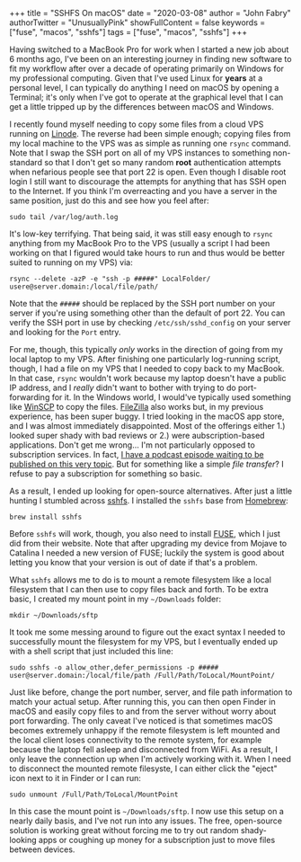 +++
title = "SSHFS On macOS"
date = "2020-03-08"
author = "John Fabry"
authorTwitter = "UnusuallyPink"
showFullContent = false
keywords = ["fuse", "macos", "sshfs"]
tags = ["fuse", "macos", "sshfs"]
+++

Having switched to a MacBook Pro for work when I started a new job about 6 months ago, I've been on an interesting journey in finding new software to fit my workflow after over a decade of operating primarily on Windows for my professional computing. Given that I've used Linux for **years** at a personal level, I can typically do anything I need on macOS by opening a Terminal; it's only when I've got to operate at the graphical level that I can get a little tripped up by the differences between macOS and Windows.

I recently found myself needing to copy some files from a cloud VPS running on [Linode](https://www.linode.com/). The reverse had been simple enough; copying files from my local machine to the VPS was as simple as running one `rsync` command. Note that I swap the SSH port on all of my VPS instances to something non-standard so that I don't get so many random **root** authentication attempts when nefarious people see that port 22 is open. Even though I disable root login I still want to discourage the attempts for anything that has SSH open to the Internet. If you think I'm overreacting and you have a server in the same position, just do this and see how you feel after:

```
sudo tail /var/log/auth.log
```

It's low-key terrifying. That being said, it was still easy enough to `rsync` anything from my MacBook Pro to the VPS (usually a script I had been working on that I figured would take hours to run and thus would be better suited to running on my VPS) via:

```
rsync --delete -azP -e "ssh -p #####" LocalFolder/ usere@server.domain:/local/file/path/
```

Note that the `#####` should be replaced by the SSH port number on your server if you're using something other than the default of port 22. You can verify the SSH port in use by checking `/etc/ssh/sshd_config` on your server and looking for the `Port` entry.

For me, though, this typically _only_ works in the direction of going from my local laptop to my VPS. After finishing one particularly log-running script, though, I had a file on my VPS that I needed to copy back to my MacBook. In that case, `rsync` wouldn't work because my laptop doesn't have a public IP address, and I _really_ didn't want to bother with trying to do port-forwarding for it. In the Windows world, I would've typically used something like [WinSCP](https://winscp.net/eng/index.php) to copy the files. [FileZilla](https://filezilla-project.org/) also works but, in my previous experience, has been super buggy. I tried looking in the macOS app store, and I was almost immediately disappointed. Most of the offerings either 1.) looked super shady with bad reviews or 2.) were aubscription-based applications. Don't get me wrong... I'm not particularly opposed to subscription services. In fact, [I have a podcast episode waiting to be published on this very topic](https://sameshadeofdifference.com/). But for something like a simple _file transfer_? I refuse to pay a subscription for something so basic.

As a result, I ended up looking for open-source alternatives. After just a little hunting I stumbled across [sshfs](https://github.com/libfuse/sshfs). I installed the `sshfs` base from [Homebrew](https://www.unusually.pink/podcast/episode-16-abandonment-and-homebrew):

```
brew install sshfs
```

Before `sshfs` will work, though, you also need to install [FUSE](https://osxfuse.github.io/), which I just did from their website. Note that after upgrading my device from Mojave to Catalina I needed a new version of FUSE; luckily the system is good about letting you know that your version is out of date if that's a problem.

What `sshfs` allows me to do is to mount a remote filesystem like a local filesystem that I can then use to copy files back and forth. To be extra basic, I created my mount point in my `~/Downloads` folder:

```
mkdir ~/Downloads/sftp
```

It took me some messing around to figure out the exact syntax I needed to successfully mount the filesystem for my VPS, but I eventually ended up with a shell script that just included this line:

```
sudo sshfs -o allow_other,defer_permissions -p ##### user@server.domain:/local/file/path /Full/Path/ToLocal/MountPoint/
```

Just like before, change the port number, server, and file path information to match your actual setup. After running this, you can then open Finder in macOS and easily copy files to and from the server without worry about port forwarding. The only caveat I've noticed is that sometimes macOS becomes extremely unhappy if the remote filesystem is left mounted and the local client loses connectivity to the remote system, for example because the laptop fell asleep and disconnected from WiFi. As a result, I only leave the connection up when I'm actively working with it. When I need to disconnect the mounted remote filesyste, I can either click the "eject" icon next to it in Finder or I can run:

```
sudo unmount /Full/Path/ToLocal/MountPoint
```

In this case the mount point is `~/Downloads/sftp`. I now use this setup on a nearly daily basis, and I've not run into any issues. The free, open-source solution is working great without forcing me to try out random shady-looking apps or coughing up money for a subscription just to move files between devices.
